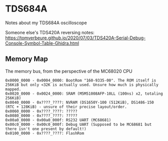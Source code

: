 # TDS684A
Notes about my TDS684A oscilloscope

Someone else's TDS420A reversing notes: https://tomverbeure.github.io/2020/07/03/TDS420A-Serial-Debug-Console-Symbol-Table-Ghidra.html

## Memory Map

The memory bus, from the perspective of the MC68020 CPU

```
0x0000_0000 - 0x0004_0000: BootRom "160-9335-00". The ROM itself is 256KiB but only <32K is actually used. Unsure how much is physically mapped.
0x0020_0000 - 0x0024_0000: SRAM (M5M51008AFP-10LL (100ns) x2, totaling 256KiB)
0x0040_0000 - 0x????_????: NVRAM (DS1650Y-100 (512KiB), DS1486-150 (RTC + 128KiB) - unsure of their precise layout/order.
0x0060_0000 - 0x????_????: ?????
0x0080_0000 - 0x????_????: ?????
0x00a0_0000 - 0x00a0_000f: RS232 UART (MC68681)
0x00c0_0000 - 0x00c0_000f: Debug UART (Supposed to be MC68681 but there isn't one present by default!)
0x0100_0000 - 0x????_????: FlashRom
```
